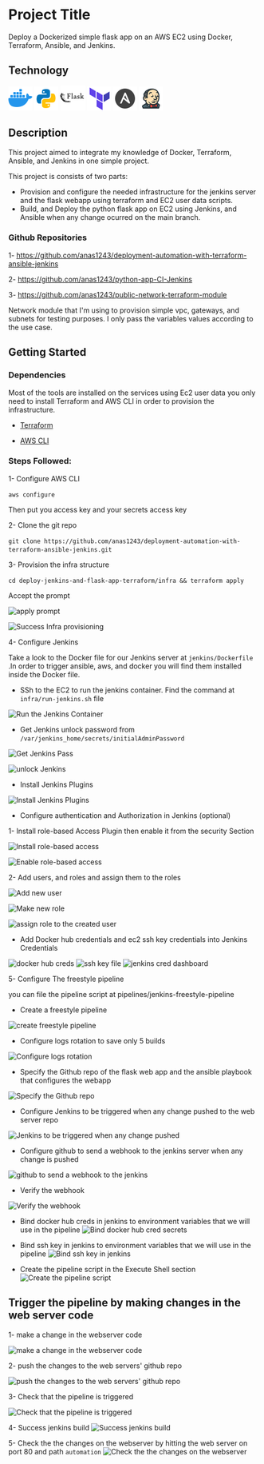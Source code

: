 # Project Title

Deploy a Dockerized simple flask app on an AWS EC2 using Docker, Terraform, Ansible, and Jenkins.

## Technology
![Docker](images/icons8-docker-48.png) ![Python](images/icons8-python-48.png) ![Flask](images/icons8-flask-50.png) ![Terraform](images/icons8-terraform-48.png) ![Ansible](images/icons8-ansible-48.png) ![Jenkins](images/icons8-jenkins-48.png)

## Description

This project aimed to integrate my knowledge of Docker, Terraform, Ansible, and Jenkins in one simple project.

This project is consists of two parts:

- Provision and configure the needed infrastructure for the jenkins server and the flask webapp using terraform and EC2 user data scripts.
- Build, and Deploy the python flask app on EC2 using Jenkins, and Ansible when any change ocurred on the main branch.

### Github Repositories
1- https://github.com/anas1243/deployment-automation-with-terraform-ansible-jenkins

2- https://github.com/anas1243/python-app-CI-Jenkins

3- https://github.com/anas1243/public-network-terraform-module

Network module that I'm using to provision simple vpc, gateways, and subnets for testing purposes. I only pass the variables values according to the use case.

## Getting Started

### Dependencies

Most of the tools are installed on the services using Ec2 user data you only need to install Terraform and AWS CLI in order to provision the infrastructure.

* [Terraform](https://developer.hashicorp.com/terraform/tutorials/aws-get-started/install-cli)

* [AWS CLI](https://docs.aws.amazon.com/cli/latest/userguide/getting-started-install.html)


### Steps Followed:

1- Configure AWS CLI

```aws configure```

Then put you access key and your secrets access key

2- Clone the git repo

```git clone https://github.com/anas1243/deployment-automation-with-terraform-ansible-jenkins.git```

3- Provision the infra structure

```cd deploy-jenkins-and-flask-app-terraform/infra && terraform apply```

Accept the prompt

![apply prompt](images/apply-prompt.png)

![Success Infra provisioning](images/success-infra.png)

4- Configure Jenkins

Take a look to the Docker file for our Jenkins server at `jenkins/Dockerfile` .In order to trigger ansible, aws, and docker you will find them installed inside the Docker file.



* SSh to the EC2 to run the jenkins container. Find the command at `infra/run-jenkins.sh` file

![Run the Jenkins Container](images/start-jenkins-container.png)



* Get Jenkins unlock password from `/var/jenkins_home/secrets/initialAdminPassword`

![Get Jenkins Pass](images/get-jenkins-pass.png)

![unlock Jenkins](images/unlock-jenkins.png)

* Install Jenkins Plugins

![Install Jenkins Plugins](images/install-plugins.png)



* Configure authentication and Authorization in Jenkins (optional)

1- Install role-based Access Plugin then enable it from the security Section

![Install role-based access](images/role-based-access.png)

![Enable role-based access](images/enable-role-based.png)

2- Add users, and roles and assign them to the roles

![Add new user](images/add-user.png)

![Make new role](images/add-role.png)

![assign role to the created user](images/assign-user.png)


* Add Docker hub credentials and ec2 ssh key credentials into Jenkins Credentials

![docker hub creds](images/dockerhub-cred.png)
![ssh key file](images/ssh-key.png)
![jenkins cred dashboard](images/jenkins-secrets.png)

5- Configure The freestyle pipeline

you can file the pipeline script at pipelines/jenkins-freestyle-pipeline

* Create a freestyle pipeline

![create freestyle pipeline](images/freestyle-pipeline.png)

* Configure logs rotation to save only 5 builds

![Configure logs rotation](images/log-rotation.png)

* Specify the Github repo of the flask web app and the ansible playbook that configures the webapp

![Specify the Github repo](images/webserver-repo.png)

* Configure Jenkins to be triggered when any change pushed to the web server repo

![Jenkins to be triggered when any change pushed](images/webhook-jenkins.png)

* Configure github to send a webhook to the jenkins server when any change is pushed

![github to send a webhook to the jenkins](images/webhook-github.png)

* Verify the webhook

![Verify the webhook](images/check-webhook.png)

* Bind docker hub creds in jenkins to environment variables that we will use in the pipeline
![Bind docker hub cred secrets](images/bind-dockerhub-secret.png)

* Bind ssh key in jenkins to environment variables that we will use in the pipeline
![Bind ssh key in jenkins](images/bind-sshkey-secret.png)

* Create the pipeline script in the Execute Shell section
![Create the pipeline script](images/execute-shell-script.png)

## Trigger the pipeline by making changes in the web server code

1- make a change in the webserver code 

![make a change in the webserver code](images/automation-path-webserver.png)

2- push the changes to the web servers' github repo

![push the changes to the web servers' github repo](images/push-to-webserver.png)

3- Check that the pipeline is triggered

![Check that the pipeline is triggered](images/jenkins-trigged.png)

4- Success jenkins build
![Success jenkins build](images/successful-jenkins-build.png)

5- Check the the changes on the webserver by hitting the web server on port 80 and path `automation`
![Check the the changes on the webserver](images/check-webserver.png)